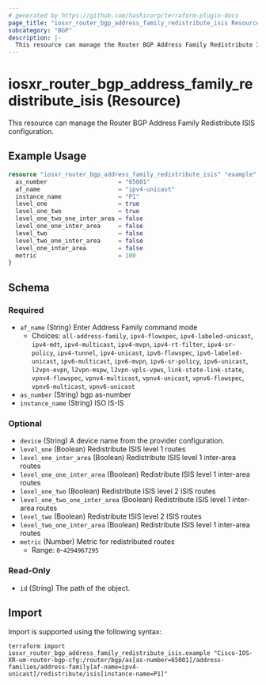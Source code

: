 ```yaml
---
# generated by https://github.com/hashicorp/terraform-plugin-docs
page_title: "iosxr_router_bgp_address_family_redistribute_isis Resource - terraform-provider-iosxr"
subcategory: "BGP"
description: |-
  This resource can manage the Router BGP Address Family Redistribute ISIS configuration.
---
```


# iosxr_router_bgp_address_family_redistribute_isis (Resource)

This resource can manage the Router BGP Address Family Redistribute ISIS configuration.

## Example Usage

```terraform
resource "iosxr_router_bgp_address_family_redistribute_isis" "example" {
  as_number                    = "65001"
  af_name                      = "ipv4-unicast"
  instance_name                = "P1"
  level_one                    = true
  level_one_two                = true
  level_one_two_one_inter_area = false
  level_one_one_inter_area     = false
  level_two                    = false
  level_two_one_inter_area     = false
  level_one_inter_area         = false
  metric                       = 100
}
```

<!-- schema generated by tfplugindocs -->
## Schema

### Required

- `af_name` (String) Enter Address Family command mode
  - Choices: `all-address-family`, `ipv4-flowspec`, `ipv4-labeled-unicast`, `ipv4-mdt`, `ipv4-multicast`, `ipv4-mvpn`, `ipv4-rt-filter`, `ipv4-sr-policy`, `ipv4-tunnel`, `ipv4-unicast`, `ipv6-flowspec`, `ipv6-labeled-unicast`, `ipv6-multicast`, `ipv6-mvpn`, `ipv6-sr-policy`, `ipv6-unicast`, `l2vpn-evpn`, `l2vpn-mspw`, `l2vpn-vpls-vpws`, `link-state-link-state`, `vpnv4-flowspec`, `vpnv4-multicast`, `vpnv4-unicast`, `vpnv6-flowspec`, `vpnv6-multicast`, `vpnv6-unicast`
- `as_number` (String) bgp as-number
- `instance_name` (String) ISO IS-IS

### Optional

- `device` (String) A device name from the provider configuration.
- `level_one` (Boolean) Redistribute ISIS level 1 routes
- `level_one_inter_area` (Boolean) Redistribute ISIS level 1 inter-area routes
- `level_one_one_inter_area` (Boolean) Redistribute ISIS level 1 inter-area routes
- `level_one_two` (Boolean) Redistribute ISIS level 2 ISIS routes
- `level_one_two_one_inter_area` (Boolean) Redistribute ISIS level 1 inter-area routes
- `level_two` (Boolean) Redistribute ISIS level 2 ISIS routes
- `level_two_one_inter_area` (Boolean) Redistribute ISIS level 1 inter-area routes
- `metric` (Number) Metric for redistributed routes
  - Range: `0`-`4294967295`

### Read-Only

- `id` (String) The path of the object.

## Import

Import is supported using the following syntax:

```shell
terraform import iosxr_router_bgp_address_family_redistribute_isis.example "Cisco-IOS-XR-um-router-bgp-cfg:/router/bgp/as[as-number=65001]/address-families/address-family[af-name=ipv4-unicast]/redistribute/isis[instance-name=P1]"
```

